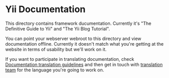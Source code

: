 Yii Documentation
=================

This directory contains framework ducumentation. Currently it's
"The Definitive Guide to Yii" and "The Yii Blog Tutorial".

You can point your webserver webroot to this directory and view documentation
offline. Currently it doesn't match what you're getting at the website in terms
of usability but we'll work on it.

If you want to participate in translating documentation, check
[Documentation translation guidelines](https://github.com/yiisoft/yii/wiki/Documentation-translation-guidelines)
and then get in touch with [translation team](https://github.com/yiisoft/yii/wiki/Translation-team)
for the language you're going to work on.
